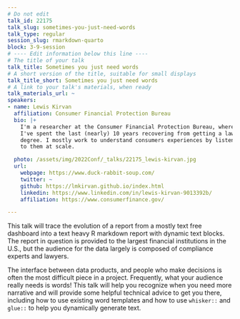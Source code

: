 ```yaml
---
# Do not edit
talk_id: 22175
talk_slug: sometimes-you-just-need-words
talk_type: regular
session_slug: rmarkdown-quarto
block: 3-9-session
# ---- Edit information below this line ----
# The title of your talk
talk_title: Sometimes you just need words
# A short version of the title, suitable for small displays
talk_title_short: Sometimes you just need words
# A link to your talk's materials, when ready
talk_materials_url: ~
speakers:
- name: Lewis Kirvan
  affiliation: Consumer Financial Protection Bureau
  bio: |+
    I'm a researcher at the Consumer Financial Protection Bureau, where
    I've spent the last (nearly) 10 years recovering from getting a law
    degree. I mostly work to understand consumers experiences by listening
    to them at scale.

  photo: /assets/img/2022Conf/_talks/22175_lewis-kirvan.jpg
  url:
    webpage: https://www.duck-rabbit-soup.com/
    twitter: ~
    github: https://lmkirvan.github.io/index.html
    linkedin: https://www.linkedin.com/in/lewis-kirvan-9013392b/
    affiliation: https://www.consumerfinance.gov/

---
```


<!-- ABSTRACT ----
Please write abstract below. You may use simple markdown (links, code style, bold, italics)
-->

This talk will trace the evolution of a report from a mostly text free dashboard
into a text heavy R markdown report with dynamic text blocks. The report in
question is provided to the largest financial institutions in the U.S., but the
audience for the data largely is composed of compliance experts and lawyers.

The interface between data products, and people who make decisions is often the
most difficult piece in a project. Frequently, what your audience really needs
is words! This talk will help you recognize when you need more narrative and
will provide some helpful technical advice to get you there, including how to
use existing word templates and how to use `whisker::` and `glue::` to help you
dynamically generate text.
